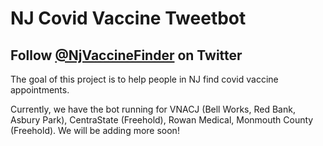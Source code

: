 # NJ Covid Vaccine Tweetbot
## Follow [@NjVaccineFinder](https://twitter.com/NjVaccineFinder) on Twitter


The goal of this project is to help people in NJ find covid vaccine appointments.

Currently, we have the bot running for VNACJ (Bell Works, Red Bank, Asbury Park), CentraState (Freehold),
Rowan Medical, Monmouth County (Freehold). We will be adding more soon!